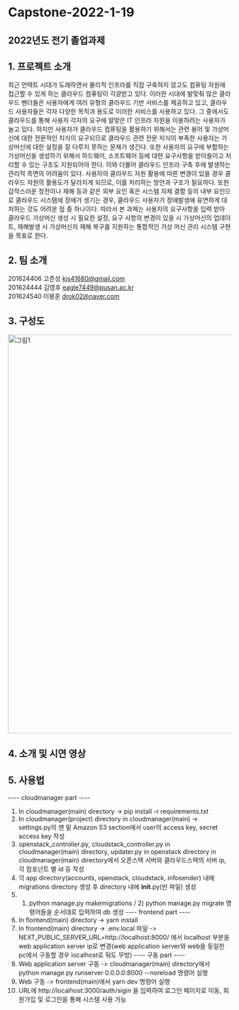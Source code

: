 # Capstone-2022-1-19
## 2022년도 전기 졸업과제
## 1. 프로젝트 소개

최근 언택트 시대가 도래하면서 물리적 인프라를 직접 구축하지 않고도 컴퓨팅 자원에 접근할 수 있게 하는 클라우드 컴퓨팅이 각광받고 있다. 이러한 시대에 발맞춰 많은 클라우드 벤더들은 사용자에게 여러 유형의 클라우드 기반 서비스를 제공하고 있고, 클라우드 사용자들은 각자 다양한 목적과 용도로 이러한 서비스를 사용하고 있다. 그 중에서도 클라우드를 통해 사용자 각자의 요구에 알맞은 IT 인프라 자원을 이용하려는 사용자가 늘고 있다. 
하지만 사용자가 클라우드 컴퓨팅을 활용하기 위해서는 관련 용어 및 가상머신에 대한 전문적인 지식이 요구되므로 클라우드 관련 전문 지식이 부족한 사용자는 가상머신에 대한 설정을 잘 다루지 못하는 문제가 생긴다. 또한 사용자의 요구에 부합하는 가상머신을 생성하기 위해서 하드웨어, 소프트웨어 등에 대한 요구사항을 받아들이고 처리할 수 있는 구조도 지원되어야 한다. 
이와 더불어 클라우드 인프라 구축 후에 발생하는 관리적 측면의 어려움이 있다. 사용자의 클라우드 자원 활용에 따른 변경이 있을 경우 클라우드 자원의 활용도가 달라지게 되므로, 이를 처리하는 방안과 구조가 필요하다. 또한 갑작스러운 정전이나 재해 등과 같은 외부 요인 혹은 시스템 자체 결함 등의 내부 요인으로 클라우드 시스템에 장애가 생기는 경우, 클라우드 사용자가 장애발생에 유연하게 대처하는 것도 어려운 점 중 하나이다. 
따라서 본 과제는 사용자의 요구사항을 입력 받아 클라우드 가상머신 생성 시 필요한 설정, 요구 사항의 변경이 있을 시 가상머신의 업데이트, 재해발생 시 가상머신의 재해 복구를 지원하는 통합적인 가상 머신 관리 시스템 구현을 목표로 한다.

## 2. 팀 소개

201624406 고준성 kjs41680@gmail.com <br/> 
201624444 김영후 eagle7449@pusan.ac.kr <br/> 
201624540 이봉훈 drok02@naver.com <br/> 

## 3. 구성도
<img width="900" alt="그림1" src="https://user-images.githubusercontent.com/65642745/195553816-083954dc-9469-4881-a65b-a867bc17d46a.png">

## 4. 소개 및 시연 영상
## 5. 사용법
---- cloudmanager part ----
1. In cloudmanager(main) directory -> pip install -r requirements.txt
2. In cloudmanager(project) directory in cloudmanager(main) -> settings.py의 맨 밑 Amazon S3 section에서 user의 access key, secret access key 작성
3. openstack_controller.py, cloudstack_controller.py in cloudmanager(main) directory, updater.py in openstack directory in cloudmanager(main) directory에서 오픈스택 서버와 클라우드스택의 서버 ip, 각 컴포넌트 별 id 등 작성
4. 각 app directory(accounts, openstack, cloudstack, infosender) 내에 migrations directory 생성 후 directory 내에 __init__.py(빈 파일) 생성
5. 1) python manage.py makemigrations / 2) python manage.py migrate 명령어들을 순서대로 입력하여 db 생성
---- frontend part ----
1. In flontend(main) directory -> yarn install
2. In frontend(main) directory -> .env.local 파일 -> NEXT_PUBLIC_SERVER_URL=http://localhost:8000/ 에서 localhost 부분을 web application server ip로 변경(web application server와 web을 동일한 pc에서 구동할 경우 localhost로 둬도 무방)
---- 구동 part ----
1. Web application server 구동 -> cloudmanager(main) directory에서 python manage.py runserver 0.0.0.0:8000 --noreload 명령어 실행
2. Web 구동 -> frontend(main)에서 yarn dev 명령어 실행
3. URL에 http://localhost:3000/auth/sigin 을 입력하여 로그인 페이지로 이동, 회원가입 및 로그인을 통해 시스템 사용 가능

